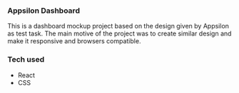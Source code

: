 ### Appsilon Dashboard
This is a dashboard mockup project based on the design given by Appsilon as test task. The main motive of the project was to create similar design and make it responsive and browsers compatible.

### Tech used
- React
- CSS